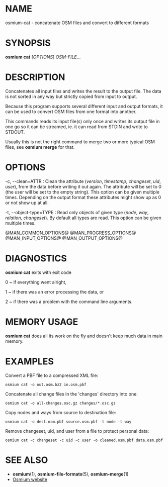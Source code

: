 
# NAME

osmium-cat - concatenate OSM files and convert to different formats


# SYNOPSIS

**osmium cat** \[*OPTIONS*\] *OSM-FILE*...


# DESCRIPTION

Concatenates all input files and writes the result to the output file. The data
is not sorted in any way but strictly copied from input to output.

Because this program supports several different input and output formats, it
can be used to convert OSM files from one format into another.

This commands reads its input file(s) only once and writes its output file
in one go so it can be streamed, ie. it can read from STDIN and write to
STDOUT.

Usually this is not the right command to merge two or more typical OSM files,
see **osmium merge** for that.

# OPTIONS

-c, \--clean=ATTR
:   Clean the attribute (*version*, *timestamp*, *changeset*, *uid*, *user*),
    from the data before writing it out again. The attribute will be set to 0
    (the user will be set to the empty string). This option can be given
    multiple times. Depending on the output format these attributes might
    show up as 0 or not show up at all.

-t, \--object-type=TYPE
:   Read only objects of given type (*node*, *way*, *relation*, *changeset*).
    By default all types are read. This option can be given multiple times.

@MAN_COMMON_OPTIONS@
@MAN_PROGRESS_OPTIONS@
@MAN_INPUT_OPTIONS@
@MAN_OUTPUT_OPTIONS@

# DIAGNOSTICS

**osmium cat** exits with exit code

0
  ~ if everything went alright,

1
  ~ if there was an error processing the data, or

2
  ~ if there was a problem with the command line arguments.


# MEMORY USAGE

**osmium cat** does all its work on the fly and doesn't keep much data in
main memory.


# EXAMPLES

Convert a PBF file to a compressed XML file:

    osmium cat -o out.osm.bz2 in.osm.pbf

Concatenate all change files in the 'changes' directory into one:

    osmium cat -o all-changes.osc.gz changes/*.osc.gz

Copy nodes and ways from source to destination file:

    osmium cat -o dest.osm.pbf source.osm.pbf -t node -t way

Remove changeset, uid, and user from a file to protect personal data:

    osmium cat -c changeset -c uid -c user -o cleaned.osm.pbf data.osm.pbf


# SEE ALSO

* **osmium**(1), **osmium-file-formats**(5), **osmium-merge**(1)
* [Osmium website](https://osmcode.org/osmium-tool/)

